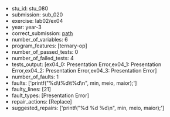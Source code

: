 - stu_id: stu_080	       
- submission: sub_020
- exercise: lab02/ex04
- year: year-3
- correct_submission: [path](https://github.com/pmorvalho/C-Pack-IPAs/blob/main/correct_submissions/year-3/lab02/ex04/ex04-stu_080-sub_018)
- number_of_variables: 6
- program_features: [ternary-op] 
- number_of_passed_tests: 0
- number_of_failed_tests: 4
- tests_output: [ex04_0: Presentation Error,ex04_1: Presentation Error,ex04_2: Presentation Error,ex04_3: Presentation Error]
- number_of_faults: 1
- faults: ['printf("%d\t%d\t%d\n", min, meio, maior);']
- faulty_lines: [21]
- fault_types: [Presentation Error]
- repair_actions: [Replace] 
- suggested_repairs: ['printf("%d %d %d\n", min, meio, maior);']
